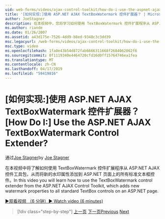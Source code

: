 ```yaml
---
uid: web-forms/videos/ajax-control-toolkit/how-do-i-use-the-aspnet-ajax-textboxwatermark-control-extender
title: '[如何实现:]使用 ASP.NET AJAX TextBoxWatermark 控件扩展器？ | Microsoft Docs'
author: JoeStagner
description: 在本视频中，您将学习如何使用 TextBoxWatermark 控件扩展程序从 ASP.NET AJAX 控件工具包，其中添加新的水印属性...
ms.author: riande
ms.date: 01/26/2007
ms.assetid: a43d175e-7526-4dd9-b8ed-9348c3c3dd39
msc.legacyurl: /web-forms/videos/ajax-control-toolkit/how-do-i-use-the-aspnet-ajax-textboxwatermark-control-extender
msc.type: video
ms.openlocfilehash: 1fa0e43b54d872fab6666311668f2684062062f6
ms.sourcegitcommit: 0f1119340e4464720cfd16d0ff15764746ea1fea
ms.translationtype: MT
ms.contentlocale: zh-CN
ms.lasthandoff: 04/17/2019
ms.locfileid: "59419816"
---
```

# <a name="how-do-i-use-the-aspnet-ajax-textboxwatermark-control-extender"></a><span data-ttu-id="2eb98-104">[如何实现:]使用 ASP.NET AJAX TextBoxWatermark 控件扩展器？</span><span class="sxs-lookup"><span data-stu-id="2eb98-104">[How Do I:] Use the ASP.NET AJAX TextBoxWatermark Control Extender?</span></span>

<span data-ttu-id="2eb98-105">通过[Joe Stagner](https://github.com/JoeStagner)</span><span class="sxs-lookup"><span data-stu-id="2eb98-105">by [Joe Stagner](https://github.com/JoeStagner)</span></span>

<span data-ttu-id="2eb98-106">在本视频中将了解如何使用 TextBoxWatermark 控件扩展程序从 ASP.NET AJAX 控件工具包，从而将新的水印属性添加到 ASP.NET 页面上的所有标准文本框控件。</span><span class="sxs-lookup"><span data-stu-id="2eb98-106">In this video you will learn how to use the TextBoxWatermark control extender from the ASP.NET AJAX Control Toolkit, which adds new watermark properties to all standard TextBox controls on an ASP.NET page.</span></span>

[<span data-ttu-id="2eb98-107">&#9654;观看视频 （6 分钟）</span><span class="sxs-lookup"><span data-stu-id="2eb98-107">&#9654; Watch video (6 minutes)</span></span>](https://channel9.msdn.com/Blogs/ASP-NET-Site-Videos/how-do-i-use-the-aspnet-ajax-textboxwatermark-control-extender)

> [!div class="step-by-step"]
> <span data-ttu-id="2eb98-108">[上一页](how-do-i-use-the-aspnet-ajax-cascadingdropdown-control-extender.md)
> [下一页](how-do-i-use-the-aspnet-ajax-popup-control-extender.md)</span><span class="sxs-lookup"><span data-stu-id="2eb98-108">[Previous](how-do-i-use-the-aspnet-ajax-cascadingdropdown-control-extender.md)
[Next](how-do-i-use-the-aspnet-ajax-popup-control-extender.md)</span></span>
